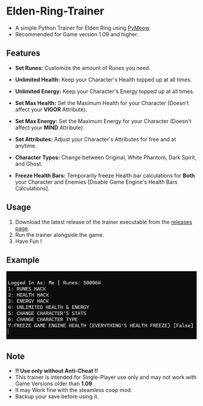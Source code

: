 # Elden-Ring-Trainer

- A simple Python Trainer for Elden Ring using [PyMeow](https://github.com/qb-0/pyMeow/tree/master)
- Recommended for Game version 1.09 and higher.

## Features

- **Set Runes:** Customize the amount of Runes you need.
  
- **Unlimited Health:** Keep your Character's Health topped up at all times.
  
- **Unlimited Energy:** Keep your Character's Energy topped up at all times.
  
- **Set Max Health:** Set the Maximum Health for your Character (Doesn't affect your **VIGOR** Attribute).
  
- **Set Max Energy:** Set the Maximum Energy for your Character (Doesn't affect your **MIND** Attribute).
  
- **Set Attributes:** Adjust your Character's Attributes for free and at anytime.
  
- **Character Types:** Change between Original, White Phantom, Dark Spirit, and Ghost.
  
- **Freeze Health Bars:** Temporarily freeze Health bar calculations for **Both** your Character and Enemies [Disable Game Engine's Health Bars Calculations].

## Usage

1. Download the latest release of the trainer executable from the [releases page](https://github.com/berliniq/Elden-Ring-Trainer/releases).
2. Run the trainer alongside the game.
3. Have Fun !

## Example

![Trainer Example](Trainer%20Example/TrainerExampleSS.png)

## Note
- **!! Use only without Anti-Cheat !!**
- This trainer is intended for Single-Player use only and may not work with Game Versions older than **1.09**
- It may Work fine with the steamless coop mod.
- Backup your save before using it.

